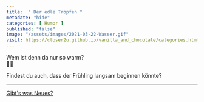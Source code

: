 ```yaml
--- 
title:  " Der edle Tropfen "
metadate: "hide"
categories: [ Humor ]
published: "false"
image: "/assets/images/2021-03-22-Wasser.gif"
visit: https://closer2u.github.io/vanilla_and_chocolate/categories.html#humor
---
```


Wem ist denn da nur so warm?\
🧋🧊

Findest du auch, dass der Frühling langsam beginnen könnte?

***

[Gibt's was Neues?](https://github.com/Closer2U)